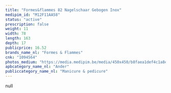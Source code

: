 ```yaml
---
title: "Formes&flammes 82 Nagelschaar Gebogen Inox"
medipim_id: "M12F11AA58"
status: "active"
prescription: false
weight: 11
width: 78
length: 163
depth: 17
publicprice: 16.52
brands_name_nl: "Formes & Flammes"
cnk: "1094564"
photos_medium: "https://media.medipim.be/media/450x450/b8faea1def4c1a8e32d0ce004098a9cc.jpg"
apbcategory_name_nl: "Ander"
publiccategory_name_nl: "Manicure & pedicure"
---
```

null
